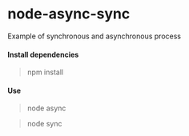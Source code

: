 # node-async-sync

Example of synchronous and asynchronous process

#### Install dependencies
> npm install

#### Use
> node async

> node sync
